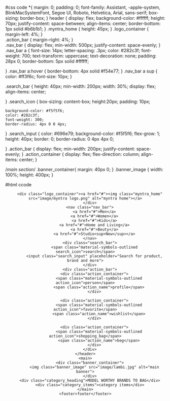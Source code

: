 #css code 
*{
    margin: 0;
    padding: 0;
    font-family: Assistant, -apple-system, BlinkMacSystemFont, Segoe UI, Roboto, Helvetica, Arial, sans-serif;
    box-sizing:  border-box;
}
header {
    display: flex;
    background-color: #ffffff;
    height: 70px;
    justify-content: space-between;
    align-items: center;
    border-bottom: 1px solid #b6b1b1;
}
.myntra_home {
    height: 45px;
    }
.logo_container {
    margin-left: 4%;
}  
.action_bar {
    margin-right: 4%;
}  
.nav_bar {
    display: flex;
    min-width: 500px;
    justify-content: space-evenly;
}
.nav_bar a {
    font-size: 14px;
    letter-spacing: .3px;
    color: #282c3f;
    font-weight: 700;
    text-transform: uppercase;
    text-decoration: none;
    padding:  28px 0;
    border-bottom: 5px solid #ffffff;
    
}
.nav_bar a:hover {
    border-bottom: 4px solid #f54e77;
}
.nav_bar a sup {
    color: #ff3f6c;
    font-size: 10px;
}


.search_bar {
    height: 40px;
    min-width: 200px;
    width: 30%;
    display: flex;
    align-items: center;

}
.search_icon {
    box-sizing: content-box;
    height:20px;
    padding: 10px;

    background-color: #f5f5f6;
    color: #282c3f;
    font-weight: 300;
    border-radius: 4px 0 0 4px;
}
.search_input {
    color: #696e79;
    background-color: #f5f5f6;
    flex-grow: 1;
    height: 40px;
    border: 0;
    border-radius: 0 4px 4px 0;

}
.action_bar {
    display: flex;
    min-width: 200px;
    justify-content: space-evenly;
}
.action_container {
    display: flex;
    flex-direction: column;
    align-items: center;
}

/*main section*/
.banner_container{
    margin: 40px 0;
}
.banner_image {
    width: 100%;
    height: 400px;
}


#html ccode
<!DOCTYPE html>
<html lang="en">
<head>
    <title>Myntra Clone</title>
    <link rel="stylesheet" href="index.css">
    <link rel="stylesheet" href="https://fonts.googleapis.com/css2?family=Material+Symbols+Outlined:opsz,wght,FILL,GRAD@20..48,100..700,0..1,-50..200" />
</head>
<body>
    <header>

        <div class="logo_container"><a href="#"><img class="myntra_home" src="image/myntra logo.png" alt="myntra home"></a>
        </div>
        <nav class="nav_bar">
            <a href="#">Men</a>
            <a href="#">Women</a>
            <a href="#">Kids</a>
            <a href="#">Home and Living</a>
            <a href="#">Beuty</a>
            <a href="#">Studio<sup>New</sup></a>
        </nav>
        <div class="search_bar">
            <span class="material-symbols-outlined search_icon">search</span>
            <input class="search_input" placeholder="Search for product, brand and more">
        </div>
        <div class="action_bar">
            <div class="action_container">
                <span class="material-symbols-outlined action_icon">person</span>
                <span class="action_name">profile</span>
            </div>

            <div class="action_container">
                <span class="material-symbols-outlined action_icon">favorite</span>
                <span class="action_name">wishlist</span>
            </div>

            <div class="action_container">
                <span class="material-symbols-outlined action_icon">shopping_bag</span>
                <span class="action_name">beg</span>
            </div>
        </div>
    </header>
    <main>
        <div class="banner_container">
            <img class="banner_image" src="image/lambi.jpg" alt="main banner">
        </div>
        <div class="category_heading">MODEL WORTHY BRANDS TO BAG</div>
        <div class="category_items">category items</div>
    </main>
    <footer>footer</footer>
</body>
</html>
